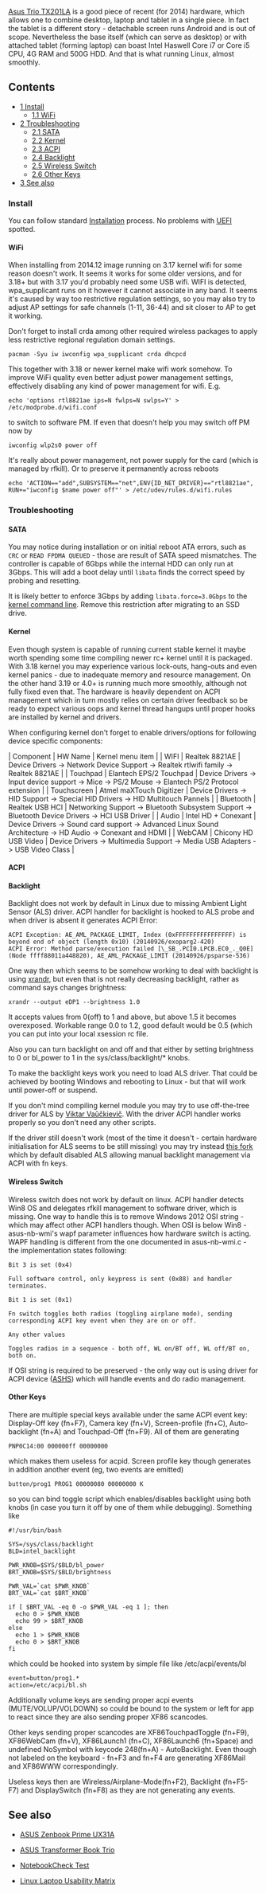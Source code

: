 [Asus Trio TX201LA](http://www.asus.com/Notebooks_Ultrabooks/ASUS_Transformer_Book_Trio_TX201LA/specifications/) is a good piece of recent (for 2014) hardware, which allows one to combine desktop, laptop and tablet in a single piece. In fact the tablet is a different story - detachable screen runs Android and is out of scope. Nevertheless the base itself (which can serve as desktop) or with attached tablet (forming laptop) can boast Intel Haswell Core i7 or Core i5 CPU, 4G RAM and 500G HDD. And that is what running Linux, almost smoothly.

## Contents

*   [1 Install](#Install)
    *   [1.1 WiFi](#WiFi)
*   [2 Troubleshooting](#Troubleshooting)
    *   [2.1 SATA](#SATA)
    *   [2.2 Kernel](#Kernel)
    *   [2.3 ACPI](#ACPI)
    *   [2.4 Backlight](#Backlight)
    *   [2.5 Wireless Switch](#Wireless_Switch)
    *   [2.6 Other Keys](#Other_Keys)
*   [3 See also](#See_also)

### Install

You can follow standard [Installation](/index.php/Installation "Installation") process. No problems with [UEFI](/index.php/UEFI "UEFI") spotted.

#### WiFi

When installing from 2014.12 image running on 3.17 kernel wifi for some reason doesn't work. It seems it works for some older versions, and for 3.18+ but with 3.17 you'd probably need some USB wifi. WIFI is detected, wpa_supplicant runs on it however it cannot associate in any band. It seems it's caused by way too restrictive regulation settings, so you may also try to adjust AP settings for safe channels (1-11, 36-44) and sit closer to AP to get it working.

Don't forget to install crda among other required wireless packages to apply less restrictive regional regulation domain settings.

```
pacman -Syu iw iwconfig wpa_supplicant crda dhcpcd

```

This together with 3.18 or newer kernel make wifi work somehow. To improve WiFi quality even better adjust power management settings, effectively disabling any kind of power management for wifi. E.g.

```
echo 'options rtl8821ae ips=N fwlps=N swlps=Y' > /etc/modprobe.d/wifi.conf

```

to switch to software PM. If even that doesn't help you may switch off PM now by

```
iwconfig wlp2s0 power off

```

It's really about power management, not power supply for the card (which is managed by rfkill). Or to preserve it permanently across reboots

```
echo 'ACTION=="add",SUBSYSTEM=="net",ENV{ID_NET_DRIVER}=="rtl8821ae", RUN+="iwconfig $name power off"' > /etc/udev/rules.d/wifi.rules

```

### Troubleshooting

#### SATA

You may notice during installation or on initial reboot ATA errors, such as `CRC` or `READ FPDMA QUEUED` - those are result of SATA speed mismatches. The controller is capable of 6Gbps while the internal HDD can only run at 3Gbps. This will add a boot delay until `libata` finds the correct speed by probing and resetting.

It is likely better to enforce 3Gbps by adding `libata.force=3.0Gbps` to the [kernel command line](/index.php/Kernel_command_line "Kernel command line"). Remove this restriction after migrating to an SSD drive.

#### Kernel

Even though system is capable of running current stable kernel it maybe worth spending some time compiling newer rc+ kernel until it is packaged. With 3.18 kernel you may experience various lock-outs, hang-outs and even kernel panics - due to inadequate memory and resource management. On the other hand 3.19 or 4.0+ is running much more smoothly, although not fully fixed even that. The hardware is heavily dependent on ACPI management which in turn mostly relies on certain driver feedback so be ready to expect various oops and kernel thread hangups until proper hooks are installed by kernel and drivers.

When configuring kernel don't forget to enable drivers/options for following device specific components:

| Component | HW Name | Kernel menu item |
| WIFI | Realtek 8821AE | Device Drivers -> Network Device Support -> Realtek rtlwifi family -> Realtek 8821AE |
| Touchpad | Elantech EPS/2 Touchpad | Device Drivers -> Input device support -> Mice -> PS/2 Mouse -> Elantech PS/2 Protocol extension |
| Touchscreen | Atmel maXTouch Digitizer | Device Drivers -> HID Support -> Special HID Drivers -> HID Multitouch Pannels |
| Bluetooth | Realtek USB HCI | Networking Support -> Bluetooth Subsystem Support -> Bluetooth Device Drivers -> HCI USB Driver |
| Audio | Intel HD + Conexant | Device Drivers -> Sound card support -> Advanced Linux Sound Architecture -> HD Audio -> Conexant and HDMI |
| WebCAM | Chicony HD USB Video | Device Drivers -> Multimedia Support -> Media USB Adapters -> USB Video Class |

#### ACPI

#### Backlight

Backlight does not work by default in Linux due to missing Ambient Light Sensor (ALS) driver. ACPI handler for backlight is hooked to ALS probe and when driver is absent it generates ACPI Error:

```
ACPI Exception: AE_AML_PACKAGE_LIMIT, Index (0xFFFFFFFFFFFFFFFF) is beyond end of object (length 0x10) (20140926/exoparg2-420)
ACPI Error: Method parse/execution failed [\_SB_.PCI0.LPCB.EC0_._Q0E] (Node ffff88011a448820), AE_AML_PACKAGE_LIMIT (20140926/psparse-536)

```

One way then which seems to be somehow working to deal with backlight is using [xrandr](/index.php/Xrandr "Xrandr"), but even that is not really decreasing backlight, rather as command says changes brightness:

```
xrandr --output eDP1 --brightness 1.0

```

It accepts values from 0(off) to 1 and above, but above 1.5 it becomes overexposed. Workable range 0.0 to 1.2, good default would be 0.5 (which you can put into your local xsession rc file.

Also you can turn backlight on and off and that either by setting brightness to 0 or bl_power to 1 in the sys/class/backlight/* knobs.

To make the backlight keys work you need to load ALS driver. That could be achieved by booting Windows and rebooting to Linux - but that will work until power-off or suspend.

If you don't mind compiling kernel module you may try to use off-the-tree driver for ALS by [Viktar Vaŭčkievič](https://github.com/victorenator/als.git). With the driver ACPI handler works properly so you don't need any other scripts.

If the driver still doesn't work (most of the time it doesn't - certain hardware initialisation for ALS seems to be still missing) you may try instead [this fork](https://github.com/rufferson/als) which by default disabled ALS allowing manual backlight management via ACPI with fn keys.

#### Wireless Switch

Wireless switch does not work by default on linux. ACPI handler detects Win8 OS and delegates rfkill management to software driver, which is missing. One way to handle this is to remove Windows 2012 OSI string - which may affect other ACPI handlers though. When OSI is below Win8 - asus-nb-wmi's wapf parameter influences how hardware switch is acting. WAPF handling is different from the one documented in asus-nb-wmi.c - the implementation states following:

	Bit 3 is set (0x4)

	Full software control, only keypress is sent (0x88) and handler terminates.

	Bit 1 is set (0x1)

	Fn switch toggles both radios (toggling airplane mode), sending corresponding ACPI key event when they are on or off.

	Any other values

	Toggles radios in a sequence - both off, WL on/BT off, WL off/BT on, both on.

If OSI string is required to be preserved - the only way out is using driver for ACPI device ([ASHS](https://github.com/rufferson/ashs)) which will handle events and do radio management.

#### Other Keys

There are multiple special keys available under the same ACPI event key: Display-Off key (fn+F7), Camera key (fn+V), Screen-profile (fn+C), Auto-backlight (fn+A) and Touchpad-Off (fn+F9). All of them are generating

```
PNP0C14:00 000000ff 00000000

```

which makes them useless for acpid. Screen profile key though generates in addition another event (eg, two events are emitted)

```
button/prog1 PROG1 00000080 00000000 K

```

so you can bind toggle script which enables/disables backlight using both knobs (in case you turn it off by one of them while debugging). Something like

```
#!/usr/bin/bash

SYS=/sys/class/backlight
BLD=intel_backlight

PWR_KNOB=$SYS/$BLD/bl_power
BRT_KNOB=$SYS/$BLD/brightness

PWR_VAL=`cat $PWR_KNOB`
BRT_VAL=`cat $BRT_KNOB`

if [ $BRT_VAL -eq 0 -o $PWR_VAL -eq 1 ]; then
  echo 0 > $PWR_KNOB
  echo 99 > $BRT_KNOB
else
  echo 1 > $PWR_KNOB
  echo 0 > $BRT_KNOB
fi
```

which could be hooked into system by simple file like /etc/acpi/events/bl

```
event=button/prog1.*
action=/etc/acpi/bl.sh

```

Additionally volume keys are sending proper acpi events (MUTE/VOLUP/VOLDOWN) so could be bound to the system or left for app to react since they are also sending proper XF86 scancodes.

Other keys sending proper scancodes are XF86TouchpadToggle (fn+F9), XF86WebCam (fn+V), XF86Launch1 (fn+C), XF86Launch6 (fn+Space) and undefined NoSymbol with keycode 248(fn+A) - AutoBacklight. Even though not labeled on the keyboard - fn+F3 and fn+F4 are generating XF86Mail and XF86WWW correspondingly.

Useless keys then are Wireless/Airplane-Mode(fn+F2), Backlight (fn+F5-F7) and DisplaySwitch (fn+F8) as they are not generating any events.

## See also

*   [ASUS Zenbook Prime UX31A](/index.php/ASUS_Zenbook_Prime_UX31A "ASUS Zenbook Prime UX31A")

*   [ASUS Transformer Book Trio](http://www.asus.com/Notebooks_Ultrabooks/ASUS_Transformer_Book_Trio_TX201LA/)

*   [NotebookCheck Test](http://www.notebookcheck.com/Test-Asus-Transformer-Book-Trio-TX201LA-Convertible.108616.0.html)

*   [Linux Laptop Usability Matrix](http://www.linlap.com/asus_transformer_book_trio_tx201la)